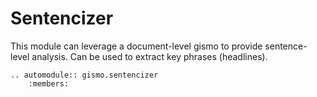 # Sentencizer

This module can leverage a document-level gismo to provide sentence-level analysis. Can be used to extract key phrases (headlines).

```{eval-rst}
.. automodule:: gismo.sentencizer
    :members:

```

